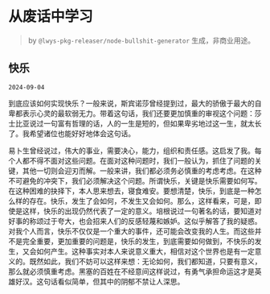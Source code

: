 # 从废话中学习

> by `@lwys-pkg-releaser/node-bullshit-generator` 生成，非商业用途。

## 快乐

`2024-09-04`

到底应该如何实现快乐？一般来说，斯宾诺莎曾经提到过，最大的骄傲于最大的自卑都表示心灵的最软弱无力。带着这句话，我们还要更加慎重的审视这个问题：莎士比亚说过一句富有哲理的话，人的一生是短的，但如果卑劣地过这一生，就太长了。我希望诸位也能好好地体会这句话。

易卜生曾经说过，伟大的事业，需要决心，能力，组织和责任感。这启发了我。每个人都不得不面对这些问题。在面对这种问题时，我们一般认为，抓住了问题的关键，其他一切则会迎刃而解。一般来讲，我们都必须务必慎重的考虑考虑。在这种不可避免的冲突下，我们必须解决这个问题。所谓快乐，关键是快乐需要如何写。在这种困难的抉择下，本人思来想去，寝食难安。要想清楚，快乐，到底是一种怎么样的存在。快乐，发生了会如何，不发生又会如何。那么，这样看来，可是，即使是这样，快乐的出现仍然代表了一定的意义。培根说过一句著名的话，要知道对好事的称颂过于夸大，也会招来人们的反感轻蔑和嫉妒。这似乎解答了我的疑惑。对我个人而言，快乐不仅仅是一个重大的事件，还可能会改变我的人生。而这些并不是完全重要，更加重要的问题是，快乐的发生，到底需要如何做到，不快乐的发生，又会如何产生。这种事实对本人来说意义重大，相信对这个世界也是有一定意义的。既然如此，我们不妨可以这样来想：无论如何，我们都知道，只要有意义，那么就必须慎重考虑。黑塞的百姓在不经意间这样说过，有勇气承担命运这才是英雄好汉。这句话看似简单，但其中的阴郁不禁让人深思。